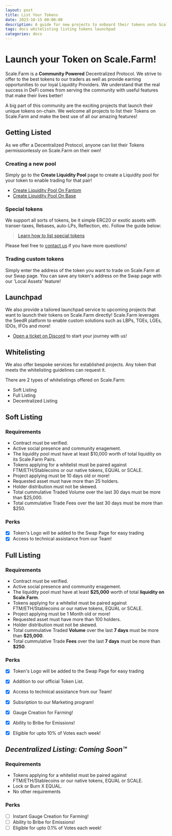 ```yaml
---
layout: post
title: List Your Tokens
date: 2023-10-15 00:00:00
description: A guide for new projects to onboard their tokens onto Scale.Farm's DEX, Gauges, Voting & Beyond!
tags: docs whitelisting listing tokens launchpad
categories: docs
---
```


# Launch your Token on Scale.Farm!

Scale.Farm is a **Community Powered** Decentralized Protocol. We strive to offer to the best tokens to our traders as well as provide earning opportunities to our loyal Liquidity Providers. We understand that the real success in DeFi comes from serving the community with useful features that make their lives better!

A big part of this community are the exciting projects that launch their unique tokens on-chain. We welcome all projects to list their Tokens on Scale.Farm and make the best use of all our amazing features!

## Getting Listed
As we offer a Decentralized Protocol, anyone can list their Tokens permissionlessly on Scale.Farm on their own!

### Creating a new pool
Simply go to the **Create Liquidity Pool** page to create a Liquidity pool for your token to enable trading for that pair!
- [Create Liquidity Pool On Fantom](https://Scale.Farm.exchange/liquidity/create)
- [Create Liquidity Pool On Base](https://base.Scale.Farm.exchange/liquidity/create)

### Special tokens
We support all sorts of tokens, be it simple ERC20 or exotic assets with transer-taxes, Rebases, auto-LPs, Reflection, etc. Follow the guide below:

> [Learn how to list special tokens](./fee-on-transfer-tokens)

Please feel free to [contact us](https://docs.Scale.Farm.exchange/#where-to-find-us) if you have more questions!

### Trading custom tokens
Simply enter the address of the token you want to trade on Scale.Farm at our Swap page. You can save any token's address on the Swap page with our 'Local Assets' feature!

## Launchpad
We also provide a tailored launchpad service to upcoming projects that want to launch their tokens on Scale.Farm directly! Scale.Farm leverages the SeedR platform to enable custom solutions such as LBPs, TGEs, LGEs, IDOs, IFOs and more!

- [Open a ticket on Discord](https://discord.gg/KHnB28MMFH) to start your journey with us!

## Whitelisting
We also offer bespoke services for established projects. Any token that meets the whitelisting guidelines can request it.

There are 2 types of whitelistings offered on Scale.Farm:

- Soft Listing
- Full Listing
- Decentralized Listing

## Soft Listing

### Requirements
- Contract must be verified.
- Active social presence and community enagement.
- The liquidity pool must have at least $10,000 worth of total liquidity on its Scale.Farm Pairs.
- Tokens applying for a whitelist must be paired against FTM/ETH/Stablecoins or our native tokens, EQUAL or SCALE.
- Project applying must be 10 days old or more!
- Requested asset must have more than 25 holders.
- Holder distribution must not be skewed.
- Total cummulative Traded Volume over the last 30 days must be more than $25,000.
- Total cummulative Trade Fees over the last 30 days must be more than $250.

### Perks
- [x] Token's Logo will be added to the Swap Page for easy trading
- [x] Access to technical assistance from our Team!

## Full Listing

### Requirements
- Contract must be verified.
- Active social presence and community enagement.
- The liquidity pool must have at least **$25,000** worth of total **liquidity on Scale.Farm**.
- Tokens applying for a whitelist must be paired against FTM/ETH/Stablecoins or our native tokens, EQUAL or SCALE.
- Project applying must be 1 Month old or more!
- Requested asset must have more than 100 holders.
- Holder distribution must not be skewed.
- Total cummulative Traded **Volume** over the last **7 days** must be more than **$25,000**.
- Total cummulative Trade **Fees** over the last **7 days** must be more than **$250**.

### Perks
- [x] Token's Logo will be added to the Swap Page for easy trading
- [x] Addition to our official Token List.
- [x] Access to technical assistance from our Team!
- [x] Subsription to our Marketing program!
- [x] Gauge Creation for Farming!
- [x] Ability to Bribe for Emissions!
- [x] Eligible for upto 10% of Votes each week!


## *Decentralized Listing: Coming Soon™*

### Requirements
- Tokens applying for a whitelist must be paired against FTM/ETH/Stablecoins or our native tokens, EQUAL or SCALE.
- Lock or Burn X EQUAL.
- No other requirements

### Perks
- [ ] Instant Gauge Creation for Farming!
- [ ] Ability to Bribe for Emissions!
- [ ] Eligible for upto 0.1% of Votes each week!
